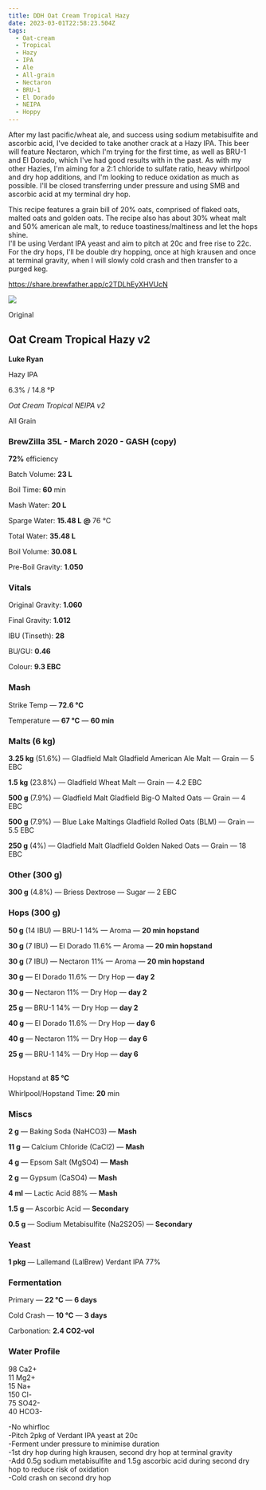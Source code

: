```yaml
---
title: DDH Oat Cream Tropical Hazy
date: 2023-03-01T22:58:23.504Z
tags:
  - Oat-cream
  - Tropical
  - Hazy
  - IPA
  - Ale
  - All-grain
  - Nectaron
  - BRU-1
  - El Dorado
  - NEIPA
  - Hoppy
---
```

A﻿fter my last pacific/wheat ale, and success using sodium metabisulfite and ascorbic acid, I've decided to take another crack at a Hazy IPA. This beer will feature Nectaron, which I'm trying for the first time, as well as BRU-1 and El Dorado, which I've had good results with in the past. As with my other Hazies, I'm aiming for a 2:1 chloride to sulfate ratio, heavy whirlpool and dry hop additions, and I'm looking to reduce oxidation as much as possible. I'll be closed transferring under pressure and using SMB and ascorbic acid at my terminal dry hop.

T﻿his recipe features a grain bill of 20% oats, comprised of flaked oats, malted oats and golden oats. The recipe also has about 30% wheat malt and 50% american ale malt, to reduce toastiness/maltiness and let the hops shine. \
I﻿'ll be using Verdant IPA yeast and aim to pitch at 20c and free rise to 22c. For the dry hops, I'll be double dry hopping, once at high krausen and once at terminal gravity, when I will slowly cold crash and then transfer to a purged keg.

https://share.brewfather.app/c2TDLhEyXHVUcN

![](https://firebasestorage.googleapis.com/v0/b/brewfather-app.appspot.com/o/users%2Fwgftoi3oQrQJsh17ROMqxlLyOzh1%2Fimages%2Frecipes%2FyAPVrMW3kziILRTwHg7PdqBTIoTi0e%2Fimg%40640-yAPVrMW3kziILRTwHg7PdqBTIoTi0e.jpeg?alt=media&token=1f89cc64-c9b6-46cc-8a59-3c5d596cfc91)

Original

## **Oat Cream Tropical Hazy v2**

**Luke Ryan**

Hazy IPA

6.3% / 14.8 °P

*Oat Cream Tropical NEIPA v2*

All Grain

### **BrewZilla 35L - March 2020 - GASH (copy)**

**72%** efficiency

Batch Volume: **23 L**

Boil Time: **60** min

Mash Water: **20 L**

Sparge Water: **15.48 L** **@** 76 °C

Total Water: **35.48 L**

Boil Volume: **30.08 L**

Pre-Boil Gravity: **1.050**

### Vitals

Original Gravity: **1.060**

Final Gravity: **1.012**

IBU (Tinseth): **28**

BU/GU: **0.46**

Colour: **9.3 EBC** 

### Mash

Strike Temp — **72.6 °C**

Temperature — **67 °C** — **60 min**

### Malts **(6 kg)**

**3.25 kg** (51.6%) — Gladfield Malt Gladfield American Ale Malt — Grain — 5 EBC

**1.5 kg** (23.8%) — Gladfield Wheat Malt — Grain — 4.2 EBC

**500 g** (7.9%) — Gladfield Malt Gladfield Big-O Malted Oats — Grain — 4 EBC

**500 g** (7.9%) — Blue Lake Maltings Gladfield Rolled Oats (BLM) — Grain — 5.5 EBC

**250 g** (4%) — Gladfield Malt Gladfield Golden Naked Oats — Grain — 18 EBC

### Other **(300 g)**

**300 g** (4.8%) — Briess Dextrose — Sugar — 2 EBC

### Hops **(300 g)**

**50 g** (14 IBU) — BRU-1 14% — Aroma — **20 min hopstand**

**30 g** (7 IBU) — El Dorado 11.6% — Aroma — **20 min hopstand**

**30 g** (7 IBU) — Nectaron 11% — Aroma — **20 min hopstand**

**30 g** — El Dorado 11.6% — Dry Hop — **day 2**

**30 g** — Nectaron 11% — Dry Hop — **day 2**

**25 g** — BRU-1 14% — Dry Hop — **day 2**

**40 g** — El Dorado 11.6% — Dry Hop — **day 6**

**40 g** — Nectaron 11% — Dry Hop — **day 6**

**25 g** — BRU-1 14% — Dry Hop — **day 6**

\
Hopstand at **85 °C**

Whirlpool/Hopstand Time: **20** min

### Miscs

**2 g** — Baking Soda (NaHCO3) — **Mash**

**11 g** — Calcium Chloride (CaCl2) — **Mash**

**4 g** — Epsom Salt (MgSO4) — **Mash**

**2 g** — Gypsum (CaSO4) — **Mash**

**4 ml** — Lactic Acid 88% — **Mash**

**1.5 g** — Ascorbic Acid — **Secondary**

**0.5 g** — Sodium Metabisulfite (Na2S2O5) — **Secondary**

### Yeast

**1 pkg** — Lallemand (LalBrew) Verdant IPA 77%

### Fermentation

Primary — **22 °C** — **6 days**

Cold Crash — **10 °C** — **3 days**

Carbonation: **2.4 CO2-vol**

### Water Profile

98 Ca2+\
11 Mg2+\
15 Na+\
150 Cl-\
75 SO42-\
40 HCO3-

\-No whirfloc\
-Pitch 2pkg of Verdant IPA yeast at 20c \
-Ferment under pressure to minimise duration \
-1st dry hop during high krausen, second dry hop at terminal gravity \
-Add 0.5g sodium metabisulfite and 1.5g ascorbic acid during second dry hop to reduce risk of oxidation \
-Cold crash on second dry hop

<!--EndFragment-->